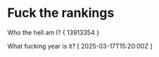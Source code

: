 # Fuck the rankings

Who the hell am I?
{ 13913354 }

What fucking year is it?
[ 2025-03-17T15:20:00Z ]
